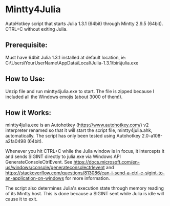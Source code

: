 # Mintty4Julia
AutoHotkey script that starts Julia 1.3.1 (64bit) through Mintty 2.9.5 (64bit). CTRL+C without exiting Julia.

## Prerequisite:  
Must have 64bit Julia 1.3.1 installed at default location, ie: C:\Users\YourUserName\AppData\Local\Julia-1.3.1\bin\julia.exe

## How to Use:  
Unzip file and run mintty4julia.exe to start.  The file is zipped because I included all the Windows emojis (about 3000 of them!).

## How it Works:
mintty4julia.exe is an Autohotkey (https://www.autohotkey.com/) v2 interpreter renamed so that it will start the script file, mintty4julia.ahk, automatically.  The script has only been tested using Autohotkey 2.0-a108-a2fa0498 (64bit).  

Whenever you hit CTRL+C while the Julia window is in focus, it intercepts it and sends SIGINT directly to julia.exe via Windows API GenerateConsoleCtrlEvent.  See https://docs.microsoft.com/en-us/windows/console/generateconsolectrlevent and https://stackoverflow.com/questions/813086/can-i-send-a-ctrl-c-sigint-to-an-application-on-windows for more information.

The script also determines Julia's execution state through memory reading of its Mintty host.  This is done because a SIGINT sent while Julia is idle will cause it to exit.
